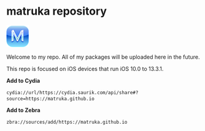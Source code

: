 # matruka repository

![Alt text](/CydiaIcon.png) 

Welcome to my repo. All of my packages will be uploaded here in the future.

This repo is focused on iOS devices that run iOS 10.0 to 13.3.1.

**Add to Cydia**
```
cydia://url/https://cydia.saurik.com/api/share#?source=https://matruka.github.io
```

**Add to Zebra**
```
zbra://sources/add/https://matruka.github.io
```
